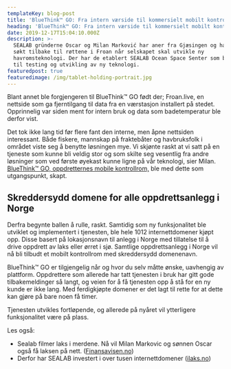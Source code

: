 ```yaml
---
templateKey: blog-post
title: 'BlueThink™ GO: Fra intern værside til kommersielt mobilt kontrollrom'
heading: 'BlueThink™ GO: Fra intern værside til kommersielt mobilt kontrollrom'
date: 2019-12-17T15:04:10.000Z
description: >-
  SEALAB gründerne Oscar og Milan Marković har aner fra Gjæsingen og har derfor
  søkt tilbake til røttene i Froan når selskapet skal utvikle ny
  havromsteknologi. Der har de etablert SEALAB Ocean Space Senter som benyttes
  til testing og utvikling av ny teknologi. 
featuredpost: true
featuredimage: /img/tablet-holding-portrait.jpg
---
```

Blant annet ble forgjengeren til BlueThink™ GO født der; Froan.live, en nettside som ga fjerntilgang til data fra en værstasjon installert på stedet. Opprinnelig var siden ment for intern bruk og data som badetemperatur ble derfor vist.

Det tok ikke lang tid før flere fant den interne, men åpne nettsiden interessant. Både fiskere, mannskap på fraktebåter og havbruksfolk i området viste seg å benytte løsningen mye. Vi skjønte raskt at vi satt på en tjeneste som kunne bli veldig stor og som skilte seg vesentlig fra andre løsninger som ved første øyekast kunne ligne på vår teknologi, sier Milan. [BlueThink™ GO, oppdretternes mobile kontrollrom,](https://www.sealab.no/bluethink-go "BlueThink GO produktside") ble med dette som utgangspunkt, skapt. 

## Skreddersydd domene for alle oppdrettsanlegg i Norge

Derfra begynte ballen å rulle, raskt. Samtidig som ny funksjonalitet ble utviklet og implementert i tjenesten, ble hele 1012 internettdomener kjøpt opp. Disse basert på lokasjonsnavn til anlegg i Norge med tillatelse til å drive oppdrett av laks eller ørret i sjø. Samtlige oppdrettsanlegg i Norge vil nå bli tilbudt et mobilt kontrollrom med skreddersydd domenenavn.

BlueThink™ GO er tilgjengelig når og hvor du selv måtte ønske, uavhengig av plattform. Oppdrettere som allerede har tatt tjenesten i bruk har gitt gode tilbakemeldinger så langt, og veien for å få tjenesten opp å stå for en ny kunde er ikke lang. Med ferdigkjøpte domener er det lagt til rette for at dette kan gjøre på bare noen få timer.

Tjenesten utvikles fortløpende, og allerede på nyåret vil ytterligere funksjonalitet være på plass. 

Les også:

* Sealab filmer laks i merdene. Nå vil Milan Markovic og sønnen Oscar også få laksen på nett. ([Finansavisen.no](https://finansavisen.no/nyheter/teknologi/2019/12/11/7481335/sealab-filmer-laks-i-merdene.-na-vil-milan-markovic-og-sonnen-oscar-ogsa-fa-laksen-pa-nett "Finansavisen artikkel om SEALAB"))
* Derfor har SEALAB investert i over tusen internettdomener ([ilaks.no](https://ilaks.no/derfor-har-sealab-investert-i-over-tusen-internettdomener/ "iLaks artikkel om SEALAB"))
